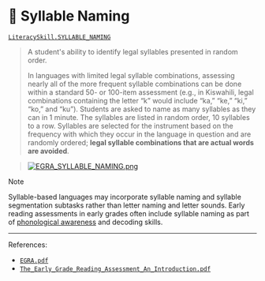 # 🎵 Syllable Naming

[`LiteracySkill.SYLLABLE_NAMING`](https://github.com/elimu-ai/model/blob/main/src/main/java/ai/elimu/model/v2/enums/content/LiteracySkill.java)

> A student's ability to identify legal syllables presented in random order.
> 
> In languages with limited legal syllable combinations, assessing nearly all of the more frequent syllable combinations can be done
> within a standard 50- or 100-item assessment (e.g., in Kiswahili, legal combinations containing the letter “k” would include “ka,” “ke,” “ki,”
> “ko,” and “ku”). Students are asked to name as many syllables as they can in 1 minute. The syllables are listed in random order, 10 syllables to a row.
> Syllables are selected for the instrument based on the frequency with which they occur in the language in question and are randomly
> ordered; **legal syllable combinations that are actual words are avoided**.
    
> [![EGRA_SYLLABLE_NAMING.png](https://raw.githubusercontent.com/elimu-ai/webapp/refs/heads/main/src/main/webapp/static/img/admin/EGRA_SYLLABLE_NAMING.png)](https://youtu.be/h4MYgE0U42c?t=282)

> [!NOTE]
> Syllable-based languages may incorporate syllable naming and syllable segmentation subtasks rather than letter naming and letter sounds.
> Early reading assessments in early grades often include syllable naming as part of
> [phonological awareness](https://github.com/elimu-ai/wiki/blob/main/literacy-skills/PHONEMIC_AWARENESS.md) and decoding skills.

---

References:
* [`EGRA.pdf`](https://github.com/elimu-ai/wiki/blob/main/literacy-skills/EGRA.pdf)
* [`The_Early_Grade_Reading_Assessment_An_Introduction.pdf`](https://github.com/elimu-ai/wiki/blob/main/literacy-skills/The_Early_Grade_Reading_Assessment_An_Introduction.pdf)
